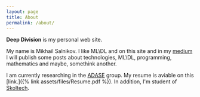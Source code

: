 ```yaml
---
layout: page
title: About
permalink: /about/
---
```


**Deep Division** is my personal web site. 

My name is Mikhail Salnikov. I like ML\DL and on this site and in my [medium](https://medium.com/@MSalnikov) I will publish some posts about technologies, ML\DL, programming, mathematics and maybe, somethink another.

I am currently researching in the [ADASE](http://adase.group) group. My resume is aviable on this [link.]({% link assets/files/Resume.pdf %}). In addition, I'm student of [Skoltech](https://www.skoltech.ru/en/).
